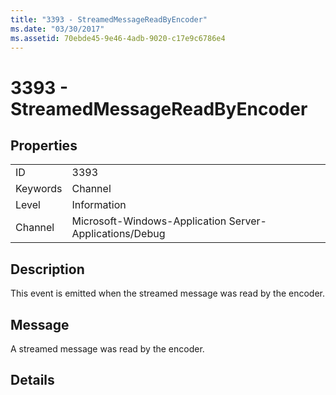 ```yaml
---
title: "3393 - StreamedMessageReadByEncoder"
ms.date: "03/30/2017"
ms.assetid: 70ebde45-9e46-4adb-9020-c17e9c6786e4
---
```

# 3393 - StreamedMessageReadByEncoder
## Properties  


|||  
|-|-|  
|ID|3393|  
|Keywords|Channel|  
|Level|Information|  
|Channel|Microsoft-Windows-Application Server-Applications/Debug|  

## Description  
 This event is emitted when the streamed message was read by the encoder.  

## Message  
 A streamed message was read by the encoder.  

## Details
